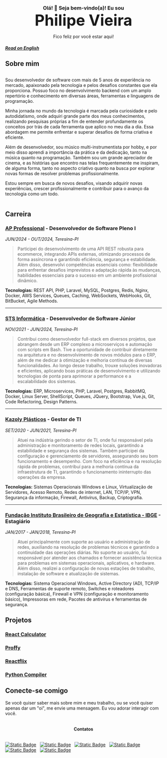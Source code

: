 <h3 style="text-align: center; margin-bottom: 0px; padding: 0px">Olá! 👋 Seja bem-vindo(a)! Eu sou </h3>
<h1 style="text-align: center; font-weight: bolder; font-size: 350%; margin: 0px; padding: 0px">Philipe Vieira</h1>
<p style="text-align: center">Fico feliz por você estar aqui!</p>


##### [Read on English](README.md)


## Sobre mim

<div style="display: flex; flex-direction: row; align-items: start; justify-content: center">
    <div style=" width: calc(100%-310px);">
        <p>Sou desenvolvedor de software com mais de 5 anos de experiência no mercado, apaixonado pela tecnologia e pelos desafios constantes que ela proporciona. Possuo foco no desenvolvimento backend com um amplo repertório e conhecimento em diversas áreas, ferramentas e linguagens de programação.</p>
        <p>Minha jornada no mundo da tecnologia é marcada pela curiosidade e pelo autodidatismo, onde adquiri grande parte dos meus conhecimentos, realizando pesquisas próprias a fim de entender profundamente os conceitos por trás de cada ferramenta que aplico no meu dia a dia. Essa abordagem me permite enfrentar e superar desafios de forma criativa e eficiente.</p>
        <p>Além de desenvolvedor, sou músico multi-instrumentista por hobby, e por meio disso aprendi a importância da prática e da dedicação, tanto na música quanto na programação. Também sou um grande apreciador de cinema, e as histórias que encontro nas telas frequentemente me inspiram, de alguma forma, tanto no aspecto criativo quanto na busca por explorar novas formas de resolver problemas profissionalmente.</p>
        <p>Estou sempre em busca de novos desafios, visando adquirir novas experiências, crescer profissionalmente e contribuir para o avanço da tecnologia como um todo.</p>
    </div>
</div>


## Carreira

### [AP Professional](https://www.anapaulacarvalho.com/) - Desenvolvedor de Software Pleno I
*JUN/2024 - OUT/2024, Teresina-PI*  
> Participei do desenvolvimento de uma API REST robusta para ecommerce, integrando APIs externas, otimizando processos de forma assíncrona e garantindo eficiência, segurança e estabilidade. Além disso, desenvolvi competências essenciais como: flexibilidade para enfrentar desafios imprevistos e adaptação rápida às mudanças, habilidades essenciais para o sucesso em um ambiente profissional dinâmico. 

**Tecnologias:** REST API, PHP, Laravel, MySQL, Postgres, Redis, Nginx, Docker, AWS Services, Queues, Caching, WebSockets, WebHooks, Git, BitBucket, Agile Methods.

---

### [STS Informática](https://stsinformatica.com.br/) - Desenvolvedor de Software Júnior
*NOV/2021 - JUN/2024, Teresina-PI*  
> Contribui como desenvolvedor full-stack em diversos projetos, que abrangem desde um ERP complexo a microserviços  e automação com scripts em Bash. Tive a oportunidade de contribuir diretamente na arquitetura e no desenvolvimento de novos módulos para o ERP, além de me dedicar à otimização e melhoria contínua de diversas funcionalidades. Ao longo desse trabalho, trouxe soluções inovadoras e eficientes, aplicando boas práticas de desenvolvimento e utilizando tecnologias de ponta para aprimorar a performance e a escalabilidade dos sistemas.


**Tecnologias:** ERP, Microservices, PHP, Laravel, Postgres, RabbitMQ, Docker, Linux Server, ShellScript, Queues, JQuery, Bootstrap, Vue.js, Git, Code Refactoring, Design Patterns.

---

### [Kazoly Plásticos]() - Gestor de TI
*SET/2020 - JUN/2021, Teresina-PI*  
> Atuei na indústria gerindo o setor de TI, onde fui responsável pela administração e monitoramento de redes locais, garantindo a estabilidade e segurança dos sistemas. Também participei da configuração e gerenciamento de servidores, assegurando seu bom funcionamento e desempenho. Com foco na eficiência e na resolução rápida de problemas, contribuí para a melhoria contínua da infraestrutura de TI, garantindo o funcionamento ininterrupto das operações da empresa. 

**Tecnologias:** Sistemas Operacionais Windows e Linux, Virtualização de Servidores, Acesso Remoto, Redes de internet, LAN, TCP/IP, VPN, Segurança da informação, Firewall, Antivírus, Backup, Criptografia.

---

### [Fundação Instituto Brasileiro de Geografia e Estatística - IBGE](https://www.ibge.gov.br/) - Estagiário
*JAN/2017 - JAN/2018, Teresina-PI*  
> Atuei principalmente com suporte ao usuário e administração de redes, auxiliando na resolução de problemas técnicos e garantindo a continuidade das operações diárias. No suporte ao usuário, fui responsável por atender aos chamados e fornecer assistência técnica para problemas em sistemas operacionais, aplicativos, e hardware. Além disso, realizei a configuração de novas estações de trabalho, instalação de software e atualização de sistemas.

**Tecnologias:** Sistema Operacional Windows, Active Directory (AD), TCP/IP e DNS, Ferramentas de suporte remoto, Switches e roteadores (configuração básica), Firewall e VPN (configuração e monitoramento básico), Impressoras em rede, Pacotes de antivírus e ferramentas de segurança.

## Projetos
### [React Calculator](https://github.com/philipe-vieira/CalculadoraReact)
### [Proffy](https://github.com/philipe-vieira/proffy)
### [Reactflix](https://github.com/philipe-vieira/reactflix)
### [Python Compiler](https://github.com/philipe-vieira/compiladores_20222)
<!-- - Terminal (when press ctrl+k show terminal `>_` ) -->

<!-- ## Skills -->

## Conecte-se comigo

Se você quiser saber mais sobre mim e meu trabalho, ou se você quiser apenas dar um "oi", me envie uma mensagem. Eu vou adorar interagir com você.

<div style="display: flex; flex-direction: row; justify-content: center" >

#### Contatos

</div>

<div style="display: flex; flex-direction: row; justify-content: center" >

[![Static Badge](https://img.shields.io/badge/Email-white.svg?logo=gmail)](mailto:vieirap380@gmail.com) &nbsp;
[![Static Badge](https://img.shields.io/badge/LinkedIn-white.svg?logo=linkedin&logoColor=0A66C2)](https://www.linkedin.com/in/philipe-vieira-oliveira-b5a1b9148) &nbsp;
[![Static Badge](https://img.shields.io/badge/GitHub-white.svg?logo=github&logoColor=000)](https://github.com/philipe-vieira) &nbsp;
[![Static Badge](https://img.shields.io/badge/Instagram-white.svg?logo=instagram)](https://www.instagram.com/philiipe_vieira/) &nbsp;
[![Static Badge](https://img.shields.io/badge/Telegram-white.svg?logo=telegram)](https://t.me/philipevieira) &nbsp;
[![Static Badge](https://img.shields.io/badge/Resume-white.svg?logo=googledocs&logoColor=4285F4)](https://drive.google.com/file/d/1jUPjUSN4Yac-RyJS5BmMOTCZpjqiEgXm/view?usp=sharing)

</div>
